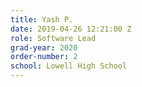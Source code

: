 ```yaml
---
title: Yash P.
date: 2019-04-26 12:21:00 Z
role: Software Lead
grad-year: 2020
order-number: 2
school: Lowell High School
---
```


